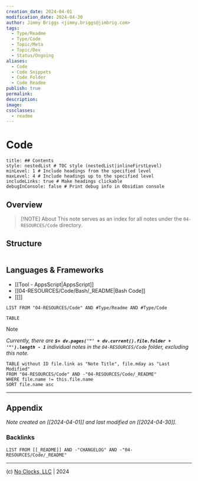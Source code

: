 ```yaml
---
creation_date: 2024-04-01
modification_date: 2024-04-30
author: Jimmy Briggs <jimmy.briggs@jimbrig.com>
tags:
  - Type/Readme
  - Type/Code
  - Topic/Meta
  - Topic/Dev
  - Status/Ongoing
aliases:
  - Code
  - Code Snippets
  - Code Folder
  - Code Readme
publish: true
permalink:
description:
image:
cssclasses:
  - readme
---
```



# Code

```table-of-contents
title: ## Contents 
style: nestedList # TOC style (nestedList|inlineFirstLevel)
minLevel: 1 # Include headings from the specified level
maxLevel: 4 # Include headings up to the specified level
includeLinks: true # Make headings clickable
debugInConsole: false # Print debug info in Obsidian console
```

## Overview

> [!NOTE] About
> This note serves as an index for all notes under the `04-RESOURCES/Code` directory.

## Structure

```plaintext

```

## Languages & Frameworks

- [[Tool - AppsScript|AppsScript]]
- [[04-RESOURCES/Code/Bash/_README|Bash Code]]
- [[]]

```dataview
LIST FROM "04-RESOURCES/Code" AND #Type/Readme AND #Type/Code
```

```dataview
TABLE 
```

> [!NOTE]
> *Currently, there are **`$= dv.pages('"' + dv.current().file.folder + '"').length - 1`**  individual notes in the `04-RESOURCES/Code` folder, excluding this note.*

```dataview
TABLE without ID file.link as "Note Title", file.mday as "Last Modified"
FROM "04-RESOURCES/Code" AND -"04-RESOURCES/Code/_README"
WHERE file.name != this.file.name
SORT file.name asc
```

***

## Appendix

*Note created on [[2024-04-01]] and last modified on [[2024-04-30]].*

### Backlinks

```dataview
LIST FROM [[_README]] AND -"CHANGELOG" AND -"04-RESOURCES/Code/_README"
```

***

(c) [No Clocks, LLC](https://github.com/noclocks) | 2024